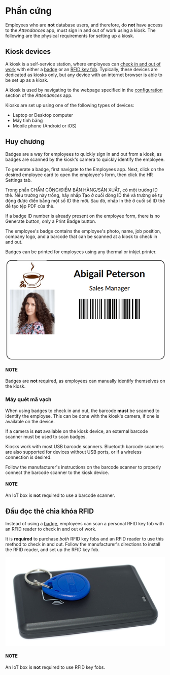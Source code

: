 # Phần cứng

Employees who are **not** database users, and therefore, do **not** have access to the *Attendances*
app, must sign in and out of work using a kiosk. The following are the physical requirements for
setting up a kiosk.

## Kiosk devices

A kiosk is a self-service station, where employees can [check in and out of work](kiosks.md#attendances-kiosk-mode-entry) with either a [badge](#attendances-hardware-badges) or an
[RFID key fob](#attendances-hardware-rfid). Typically, these devices are dedicated as kiosks
only, but any device with an internet browser is able to be set up as a kiosk.

A kiosk is used by navigating to the webpage specified in the [configuration](kiosks.md#attendances-kiosk-settings) section of the *Attendances* app.

Kiosks are set up using one of the following types of devices:

- Laptop or Desktop computer
- Máy tính bảng
- Mobile phone (Android or iOS)

<a id="attendances-hardware-badges"></a>

## Huy chương

Badges are a way for employees to quickly sign in and out from a kiosk, as badges are scanned by the
kiosk's camera to quickly identify the employee.

To generate a badge, first navigate to the Employees app. Next, click on the
desired employee card to open the employee's form, then click the HR Settings tab.

Trong phần CHẤM CÔNG/ĐIỂM BÁN HÀNG/SẢN XUẤT, có một trường ID thẻ. Nếu trường này trống, hãy nhấp Tạo ở cuối dòng ID thẻ và trường sẽ tự động được điền bằng một số ID thẻ mới. Sau đó, nhấp In thẻ ở cuối số ID thẻ để tạo tệp PDF của thẻ.

If a badge ID number is already present on the employee form, there is no Generate
button, only a Print Badge button.

The employee's badge contains the employee's photo, name, job position, company logo, and a barcode
that can be scanned at a kiosk to check in and out.

Badges can be printed for employees using any thermal or inkjet printer.

![A badge for an employee that is created from the Employees app.](hardware/badge.png)

#### NOTE
Badges are **not** required, as employees can manually identify themselves on the kiosk.

### Máy quét mã vạch

When using badges to check in and out, the barcode **must** be scanned to identify the employee.
This can be done with the kiosk's camera, if one is available on the device.

If a camera is **not** available on the kiosk device, an external barcode scanner must be used to
scan badges.

Kiosks work with most USB barcode scanners. Bluetooth barcode scanners are also supported for
devices without USB ports, or if a wireless connection is desired.

Follow the manufacturer's instructions on the barcode scanner to properly connect the barcode
scanner to the kiosk device.

#### NOTE
An IoT box is **not** required to use a barcode scanner.

<a id="attendances-hardware-rfid"></a>

## Đầu đọc thẻ chìa khóa RFID

Instead of using a [badge](#attendances-hardware-badges), employees can scan a personal RFID
key fob with an RFID reader to check in and out of work.

It is **required** to purchase *both* RFID key fobs and an RFID reader to use this method to check
in and out. Follow the manufacturer's directions to install the RFID reader, and set up the RFID key
fob.

![An RFID key fob is placed on an RFID reader.](hardware/rfid-reader.jpg)

#### NOTE
An IoT box is **not** required to use RFID key fobs.
